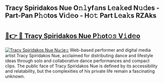 ## Tracy Spiridakos Nue O𝚗𝚕yf𝚊ns L𝚎a𝚔ed N𝚞𝚍es - Part-Pan P𝚑𝚘tos Vi𝚍𝚎o - H𝚘𝚝 Part L𝚎a𝚔s RZAks

# <h2><a href="http://kfeman6.oniu.top/?m=Tracy+Spiridakos+Nue">🔗👉 🔴 Tracy Spiridakos Nue P𝚑ot𝚘𝚜 V𝚒d𝚎o</a></h2>

[![Tracy Spiridakos Nue Nu𝚍e𝚜](https://i.imgur.com/0qMVB7G.gif)](http://kfeman6.oniu.top/?m=Tracy+Spiridakos+Nue)
Web-based performer and digital media artist Tracy Spiridakos Nue, acclaimed for distributing dance and lifestyle ideas through solo and collaborative dance performances and compact clips. The public face of Tracy Spiridakos Nue is defined by its accessibility and relatability, but the complexities of his private life remain a fascinating unknown.  
